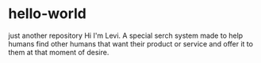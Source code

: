 # hello-world
just another repository
Hi I'm Levi. A special serch system made to help humans find other humans that want their product or service and offer it to them at that moment of desire.
